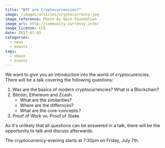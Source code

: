```yaml
---
title: "WTF are Cryptocurrencies?"
image: /images/articles/cryptocurrency.jpg
image_reference: Photo by Qoin Foundation
image_url: http://community-currency.info/
image_license: CC0
date: 2017-07-03
categories:
  - news
  - events
tags:
  - xhain
  - events
---
```


We want to give you an introduction into the world of cryptocurencies.
There will be a talk covering the following questions:

1. Was are the basics of modern cryptocurrencies? What is a Blockchain?
2. Bitcoin, Ethereum and Zcash.
   - What are the similarities?
   - Where are the differnces?
   - What are the core-concepts.?
3. Proof of Work vs. Proof of Stake

As it's unlikely that all questions can be answered in a talk, there will be the opportunity to talk and discuss afterwards.

The cryptocurrency-evening starts at 7:30pm on Friday, July 7th.
